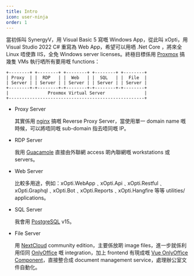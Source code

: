 ```yaml
---
title: Intro
icon: user-ninja
order: 1
---
```



當初係叫 SynergyV，用 Visual Basic 5 寫嘅 Windows App，從此叫 xOpti，用 Visual Studio 2022 C# 重寫為 Web App，希望可以用哂 .Net Core ，將來全 Linux 唔使靠 IIS，全免 Windows server licenses。終極目標係用 [Proxmox](https://www.proxmox.com/en/) 搞幾隻 VMs 執行哂所有要用嘅 functions：

```textile
+--------+ +--------+ +--------+ +--------+ +--------+
| Proxy  | |  RDP   | |  Web   | |  SQL   | |  File  |
| Server | | Server | | Server | | Server | | Server |
+--------+-+--------+-+--------+-+--------+-+--------+
|               Proxmox Virtual Server               |
+----------------------------------------------------+
```

- Proxy Server
  
  其實係用 [nginx](https://nginx.com/) 搞嘅 Reverse Proxy Server，當使用單一 domain name 嘅時候，可以將唔同嘅 sub-domain 指去唔同嘅 IP。
  
- RDP Server
  
  我用 [Guacamole](https://guacamole.apache.org/) 直接由外聯網 access 啲內聯網嘅 workstations 或 servers。
  
- Web Server
  
  比較多用途，例如：xOpti.WebApp﹑xOpti.Api﹑xOpti.Restful﹑xOpti.Graphql﹑xOpti.Bot﹑xOpti.Reports﹑xOpti.Hangfire 等等 utilities/ applications。
  
- SQL Server
  
  我會用 [PostgreSQL](https://www.postgresql.org/) v15。
  
- File Server
  
  用 [NextCloud](https://nextcloud.com/) community edition，主要係放啲 image files，進一步就係利用佢同 [OnlyOffice](https://www.onlyoffice.com/) 嘅 integration，加上 frontend 有現成嘅 [Vue OnlyOffice Component](https://api.onlyoffice.com/editors/vue)，直接整合成 document management service，處理辦公室文件自動化。